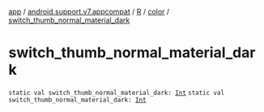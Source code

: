 [app](../../../index.md) / [android.support.v7.appcompat](../../index.md) / [R](../index.md) / [color](index.md) / [switch_thumb_normal_material_dark](.)

# switch_thumb_normal_material_dark

`static val switch_thumb_normal_material_dark: `[`Int`](https://kotlinlang.org/api/latest/jvm/stdlib/kotlin/-int/index.html)
`static val switch_thumb_normal_material_dark: `[`Int`](https://kotlinlang.org/api/latest/jvm/stdlib/kotlin/-int/index.html)